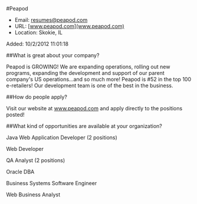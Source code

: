 
#Peapod

* Email: [resumes@peapod.com](mailto:resumes@peapod.com)
* URL: [www.peapod.com](www.peapod.com)
* Location: Skokie, IL

Added: 10/2/2012 11:01:18

##What is great about your company?

Peapod is GROWING!  We are expanding operations, rolling out new programs, expanding the development and support of our parent company's US operations...and so much more!  Peapod is #52 in the top 100 e-retailers!  Our development team is one of the best in the business.

##How do people apply?

Visit our website at www.peapod.com and apply directly to the positions posted!

##What kind of opportunities are available at your organization?

Java Web Application Developer (2 positions)

Web Developer

QA Analyst (2 positions)

Oracle DBA

Business Systems Software Engineer

Web Business Analyst



    